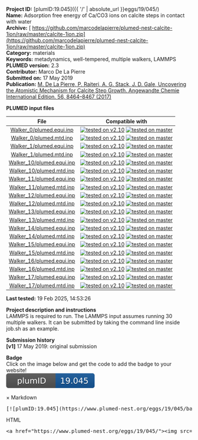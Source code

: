 **Project ID:** [plumID:19.045]({{ '/' | absolute_url }}eggs/19/045/)  
**Name:**  Adsorption free energy of Ca/CO3 ions on calcite steps in contact with water  
**Archive:** [ https://github.com/marcodelapierre/plumed-nest-calcite-1ion/raw/master/calcite-1ion.zip](https://github.com/marcodelapierre/plumed-nest-calcite-1ion/raw/master/calcite-1ion.zip)  
**Category:**  materials  
**Keywords:**  metadynamics, well-tempered, multiple walkers, LAMMPS  
**PLUMED version:**  2.3  
**Contributor:**  Marco De La Pierre  
**Submitted on:** 17 May 2019  
**Publication:** [M. De La Pierre, P. Raiteri, A. G. Stack, J. D. Gale, Uncovering the Atomistic Mechanism for Calcite Step Growth. Angewandte Chemie International Edition. 56, 8464–8467 (2017)](http://dx.doi.org/10.1002/anie.201701701)  
  
**PLUMED input files**  
  
| File     | Compatible with |  
|:--------:|:--------:|  
| [Walker_0/plumed.equi.inp](./data/Walker_0/plumed.equi.inp.md) |  [![tested on v2.10](https://img.shields.io/badge/v2.10-passing-green.svg)](data/Walker_0/plumed.equi.inp.plumed.stderr) [![tested on master](https://img.shields.io/badge/master-passing-green.svg)](data/Walker_0/plumed.equi.inp.plumed_master.stderr) |  
| [Walker_0/plumed.mtd.inp](./data/Walker_0/plumed.mtd.inp.md) |  [![tested on v2.10](https://img.shields.io/badge/v2.10-passing-green.svg)](data/Walker_0/plumed.mtd.inp.plumed.stderr) [![tested on master](https://img.shields.io/badge/master-passing-green.svg)](data/Walker_0/plumed.mtd.inp.plumed_master.stderr) |  
| [Walker_1/plumed.equi.inp](./data/Walker_1/plumed.equi.inp.md) |  [![tested on v2.10](https://img.shields.io/badge/v2.10-passing-green.svg)](data/Walker_1/plumed.equi.inp.plumed.stderr) [![tested on master](https://img.shields.io/badge/master-passing-green.svg)](data/Walker_1/plumed.equi.inp.plumed_master.stderr) |  
| [Walker_1/plumed.mtd.inp](./data/Walker_1/plumed.mtd.inp.md) |  [![tested on v2.10](https://img.shields.io/badge/v2.10-passing-green.svg)](data/Walker_1/plumed.mtd.inp.plumed.stderr) [![tested on master](https://img.shields.io/badge/master-passing-green.svg)](data/Walker_1/plumed.mtd.inp.plumed_master.stderr) |  
| [Walker_10/plumed.equi.inp](./data/Walker_10/plumed.equi.inp.md) |  [![tested on v2.10](https://img.shields.io/badge/v2.10-passing-green.svg)](data/Walker_10/plumed.equi.inp.plumed.stderr) [![tested on master](https://img.shields.io/badge/master-passing-green.svg)](data/Walker_10/plumed.equi.inp.plumed_master.stderr) |  
| [Walker_10/plumed.mtd.inp](./data/Walker_10/plumed.mtd.inp.md) |  [![tested on v2.10](https://img.shields.io/badge/v2.10-passing-green.svg)](data/Walker_10/plumed.mtd.inp.plumed.stderr) [![tested on master](https://img.shields.io/badge/master-passing-green.svg)](data/Walker_10/plumed.mtd.inp.plumed_master.stderr) |  
| [Walker_11/plumed.equi.inp](./data/Walker_11/plumed.equi.inp.md) |  [![tested on v2.10](https://img.shields.io/badge/v2.10-passing-green.svg)](data/Walker_11/plumed.equi.inp.plumed.stderr) [![tested on master](https://img.shields.io/badge/master-passing-green.svg)](data/Walker_11/plumed.equi.inp.plumed_master.stderr) |  
| [Walker_11/plumed.mtd.inp](./data/Walker_11/plumed.mtd.inp.md) |  [![tested on v2.10](https://img.shields.io/badge/v2.10-passing-green.svg)](data/Walker_11/plumed.mtd.inp.plumed.stderr) [![tested on master](https://img.shields.io/badge/master-passing-green.svg)](data/Walker_11/plumed.mtd.inp.plumed_master.stderr) |  
| [Walker_12/plumed.equi.inp](./data/Walker_12/plumed.equi.inp.md) |  [![tested on v2.10](https://img.shields.io/badge/v2.10-passing-green.svg)](data/Walker_12/plumed.equi.inp.plumed.stderr) [![tested on master](https://img.shields.io/badge/master-passing-green.svg)](data/Walker_12/plumed.equi.inp.plumed_master.stderr) |  
| [Walker_12/plumed.mtd.inp](./data/Walker_12/plumed.mtd.inp.md) |  [![tested on v2.10](https://img.shields.io/badge/v2.10-passing-green.svg)](data/Walker_12/plumed.mtd.inp.plumed.stderr) [![tested on master](https://img.shields.io/badge/master-passing-green.svg)](data/Walker_12/plumed.mtd.inp.plumed_master.stderr) |  
| [Walker_13/plumed.equi.inp](./data/Walker_13/plumed.equi.inp.md) |  [![tested on v2.10](https://img.shields.io/badge/v2.10-passing-green.svg)](data/Walker_13/plumed.equi.inp.plumed.stderr) [![tested on master](https://img.shields.io/badge/master-passing-green.svg)](data/Walker_13/plumed.equi.inp.plumed_master.stderr) |  
| [Walker_13/plumed.mtd.inp](./data/Walker_13/plumed.mtd.inp.md) |  [![tested on v2.10](https://img.shields.io/badge/v2.10-passing-green.svg)](data/Walker_13/plumed.mtd.inp.plumed.stderr) [![tested on master](https://img.shields.io/badge/master-passing-green.svg)](data/Walker_13/plumed.mtd.inp.plumed_master.stderr) |  
| [Walker_14/plumed.equi.inp](./data/Walker_14/plumed.equi.inp.md) |  [![tested on v2.10](https://img.shields.io/badge/v2.10-passing-green.svg)](data/Walker_14/plumed.equi.inp.plumed.stderr) [![tested on master](https://img.shields.io/badge/master-passing-green.svg)](data/Walker_14/plumed.equi.inp.plumed_master.stderr) |  
| [Walker_14/plumed.mtd.inp](./data/Walker_14/plumed.mtd.inp.md) |  [![tested on v2.10](https://img.shields.io/badge/v2.10-passing-green.svg)](data/Walker_14/plumed.mtd.inp.plumed.stderr) [![tested on master](https://img.shields.io/badge/master-passing-green.svg)](data/Walker_14/plumed.mtd.inp.plumed_master.stderr) |  
| [Walker_15/plumed.equi.inp](./data/Walker_15/plumed.equi.inp.md) |  [![tested on v2.10](https://img.shields.io/badge/v2.10-passing-green.svg)](data/Walker_15/plumed.equi.inp.plumed.stderr) [![tested on master](https://img.shields.io/badge/master-passing-green.svg)](data/Walker_15/plumed.equi.inp.plumed_master.stderr) |  
| [Walker_15/plumed.mtd.inp](./data/Walker_15/plumed.mtd.inp.md) |  [![tested on v2.10](https://img.shields.io/badge/v2.10-passing-green.svg)](data/Walker_15/plumed.mtd.inp.plumed.stderr) [![tested on master](https://img.shields.io/badge/master-passing-green.svg)](data/Walker_15/plumed.mtd.inp.plumed_master.stderr) |  
| [Walker_16/plumed.equi.inp](./data/Walker_16/plumed.equi.inp.md) |  [![tested on v2.10](https://img.shields.io/badge/v2.10-passing-green.svg)](data/Walker_16/plumed.equi.inp.plumed.stderr) [![tested on master](https://img.shields.io/badge/master-passing-green.svg)](data/Walker_16/plumed.equi.inp.plumed_master.stderr) |  
| [Walker_16/plumed.mtd.inp](./data/Walker_16/plumed.mtd.inp.md) |  [![tested on v2.10](https://img.shields.io/badge/v2.10-passing-green.svg)](data/Walker_16/plumed.mtd.inp.plumed.stderr) [![tested on master](https://img.shields.io/badge/master-passing-green.svg)](data/Walker_16/plumed.mtd.inp.plumed_master.stderr) |  
| [Walker_17/plumed.equi.inp](./data/Walker_17/plumed.equi.inp.md) |  [![tested on v2.10](https://img.shields.io/badge/v2.10-passing-green.svg)](data/Walker_17/plumed.equi.inp.plumed.stderr) [![tested on master](https://img.shields.io/badge/master-passing-green.svg)](data/Walker_17/plumed.equi.inp.plumed_master.stderr) |  
| [Walker_17/plumed.mtd.inp](./data/Walker_17/plumed.mtd.inp.md) |  [![tested on v2.10](https://img.shields.io/badge/v2.10-passing-green.svg)](data/Walker_17/plumed.mtd.inp.plumed.stderr) [![tested on master](https://img.shields.io/badge/master-passing-green.svg)](data/Walker_17/plumed.mtd.inp.plumed_master.stderr) |  
  
**Last tested:**  19 Feb 2025, 14:53:26
  
**Project description and instructions**  
LAMMPS is required to run. The LAMMPS input assumes running 30 multiple walkers. It can be submitted by taking the command line inside job.sh as an example.

  
**Submission history**  
**[v1]** 17 May 2019: original submission  
  
**Badge**  
Click on the image below and get the code to add the badge to your website!  
<img src="./badge.svg" alt="plumeDnest:19.045" id="myBtn" class="badge">
<div id="myModal" class="modal">
  <div class="modal-content">
    <span class="close">&times;</span>
    Markdown<pre>[![plumID:19.045](https://www.plumed-nest.org/eggs/19/045/badge.svg)](https://www.plumed-nest.org/eggs/19/045/)</pre>
    HTML<pre>&lt;a href="https://www.plumed-nest.org/eggs/19/045/"&gt;&lt;img src="https://www.plumed-nest.org/eggs/19/045/badge.svg" alt="plumID:19.045"&gt;&lt;/a&gt;</pre>
  </div>
</div>
